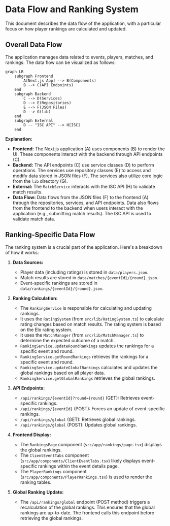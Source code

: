 # Data Flow and Ranking System

This document describes the data flow of the application, with a particular focus on how player rankings are calculated and updated.

## Overall Data Flow

The application manages data related to events, players, matches, and rankings. The data flow can be visualized as follows:

```mermaid
graph LR
    subgraph Frontend
        A[Next.js App] --> B(Components)
        B --> C(API Endpoints)
    end
    subgraph Backend
        C --> D(Services)
        D --> E(Repositories)
        E --> F(JSON Files)
        D --> G(lib)
    end
    subgraph External
        D -- "ISC API" --> H[ISC]
    end

```

**Explanation:**

-   **Frontend:** The Next.js application (A) uses components (B) to render the UI. These components interact with the backend through API endpoints (C).
-   **Backend:** The API endpoints (C) use service classes (D) to perform operations. The services use repository classes (E) to access and modify data stored in JSON files (F). The services also utilize core logic from the `lib` directory (G).
-   **External:** The `MatchService` interacts with the ISC API (H) to validate match results.
-   **Data Flow:** Data flows from the JSON files (F) to the frontend (A) through the repositories, services, and API endpoints. Data also flows from the frontend to the backend when users interact with the application (e.g., submitting match results). The ISC API is used to validate match data.

## Ranking-Specific Data Flow

The ranking system is a crucial part of the application. Here's a breakdown of how it works:

1.  **Data Sources:**
    -   Player data (including ratings) is stored in `data/players.json`.
    -   Match results are stored in `data/matches/{eventId}/{round}.json`.
    -   Event-specific rankings are stored in `data/rankings/{eventId}/{round}.json`.

2.  **Ranking Calculation:**
    -   The `RankingService` is responsible for calculating and updating rankings.
    -   It uses the `RatingSystem` (from `src/lib/RatingSystem.ts`) to calculate rating changes based on match results.  The rating system is based on the Elo rating system.
    -   It uses the `MatchManager` (from `src/lib/MatchManager.ts`) to determine the expected outcome of a match.
    -   `RankingService.updateRoundRankings` updates the rankings for a specific event and round.
    -   `RankingService.getRoundRankings` retrieves the rankings for a specific event and round.
    -   `RankingService.updateGlobalRankings` calculates and updates the global rankings based on all player data.
    -   `RankingService.getGlobalRankings` retrieves the global rankings.

3.  **API Endpoints:**
    -   `/api/rankings/{eventId}?round={round}` (GET): Retrieves event-specific rankings.
    -   `/api/rankings/{eventId}` (POST): Forces an update of event-specific rankings.
    -   `/api/rankings/global` (GET): Retrieves global rankings.
    -   `/api/rankings/global` (POST): Updates global rankings.

4.  **Frontend Display:**
    -   The `RankingsPage` component (`src/app/rankings/page.tsx`) displays the global rankings.
    -   The `ClientEventTabs` component (`src/app/components/ClientEventTabs.tsx`) likely displays event-specific rankings within the event details page.
    -   The `PlayerRankings` component (`src/app/components/PlayerRankings.tsx`) is used to render the ranking tables.

5. **Global Ranking Update:**
    - The `/api/rankings/global` endpoint (POST method) triggers a recalculation of the global rankings. This ensures that the global rankings are up-to-date. The frontend calls this endpoint before retrieving the global rankings.